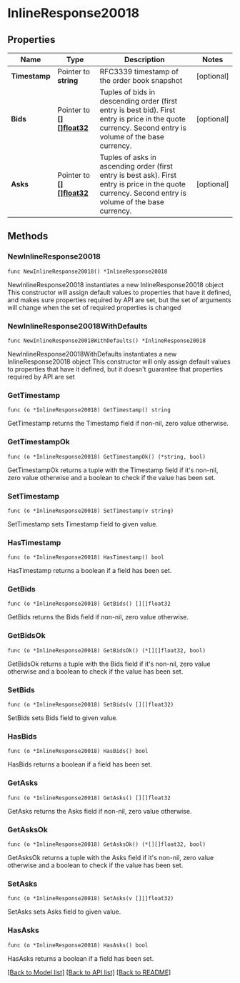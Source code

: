 # InlineResponse20018

## Properties

Name | Type | Description | Notes
------------ | ------------- | ------------- | -------------
**Timestamp** | Pointer to **string** | RFC3339 timestamp of the order book snapshot | [optional] 
**Bids** | Pointer to [**[][]float32**](array.md) | Tuples of bids in descending order (first entry is best bid). First entry is price in the quote currency. Second entry is volume of the base currency. | [optional] 
**Asks** | Pointer to [**[][]float32**](array.md) | Tuples of asks in ascending order (first entry is best ask). First entry is price in the quote currency. Second entry is volume of the base currency. | [optional] 

## Methods

### NewInlineResponse20018

`func NewInlineResponse20018() *InlineResponse20018`

NewInlineResponse20018 instantiates a new InlineResponse20018 object
This constructor will assign default values to properties that have it defined,
and makes sure properties required by API are set, but the set of arguments
will change when the set of required properties is changed

### NewInlineResponse20018WithDefaults

`func NewInlineResponse20018WithDefaults() *InlineResponse20018`

NewInlineResponse20018WithDefaults instantiates a new InlineResponse20018 object
This constructor will only assign default values to properties that have it defined,
but it doesn't guarantee that properties required by API are set

### GetTimestamp

`func (o *InlineResponse20018) GetTimestamp() string`

GetTimestamp returns the Timestamp field if non-nil, zero value otherwise.

### GetTimestampOk

`func (o *InlineResponse20018) GetTimestampOk() (*string, bool)`

GetTimestampOk returns a tuple with the Timestamp field if it's non-nil, zero value otherwise
and a boolean to check if the value has been set.

### SetTimestamp

`func (o *InlineResponse20018) SetTimestamp(v string)`

SetTimestamp sets Timestamp field to given value.

### HasTimestamp

`func (o *InlineResponse20018) HasTimestamp() bool`

HasTimestamp returns a boolean if a field has been set.

### GetBids

`func (o *InlineResponse20018) GetBids() [][]float32`

GetBids returns the Bids field if non-nil, zero value otherwise.

### GetBidsOk

`func (o *InlineResponse20018) GetBidsOk() (*[][]float32, bool)`

GetBidsOk returns a tuple with the Bids field if it's non-nil, zero value otherwise
and a boolean to check if the value has been set.

### SetBids

`func (o *InlineResponse20018) SetBids(v [][]float32)`

SetBids sets Bids field to given value.

### HasBids

`func (o *InlineResponse20018) HasBids() bool`

HasBids returns a boolean if a field has been set.

### GetAsks

`func (o *InlineResponse20018) GetAsks() [][]float32`

GetAsks returns the Asks field if non-nil, zero value otherwise.

### GetAsksOk

`func (o *InlineResponse20018) GetAsksOk() (*[][]float32, bool)`

GetAsksOk returns a tuple with the Asks field if it's non-nil, zero value otherwise
and a boolean to check if the value has been set.

### SetAsks

`func (o *InlineResponse20018) SetAsks(v [][]float32)`

SetAsks sets Asks field to given value.

### HasAsks

`func (o *InlineResponse20018) HasAsks() bool`

HasAsks returns a boolean if a field has been set.


[[Back to Model list]](../README.md#documentation-for-models) [[Back to API list]](../README.md#documentation-for-api-endpoints) [[Back to README]](../README.md)



